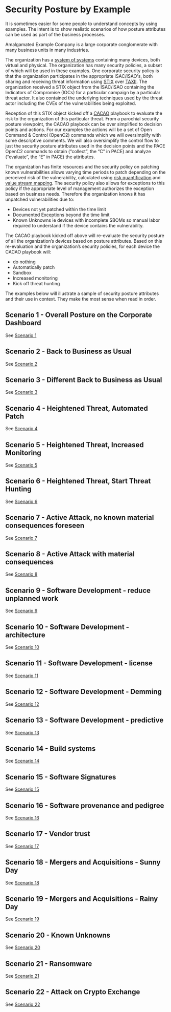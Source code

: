 # Security Posture by Example

It is sometimes easier for some people to understand concepts
by using examples.
The intent is to show realistic scenarios of how posture attributes
can be used as part of the business processes.

Amalgamated Example Company is a large corporate conglomerate
with many business units in many industries.

The organization has a
[system of systems](../GLOSSARY.md#system_of_systems)
containing many devices, both virtual and physical.
The organization has many security policies,
a subset of which will be used in these examples.
One corporate security policy is that the organization participates
in the appropriate ISAC/ISAO's, both
sharing and receiving threat information using
[STIX](./GLOSSARY.md#stix)
over
[TAXII](./GLOSSARY.md#taxii).
The organization received a STIX object from the ISAC/ISAO
containing the Indicators of Compromise (IOCs)
for a particular campaign by a particular threat actor.
It also contained the underlying techniques
used by the threat actor including the
CVEs of the vulnerabilities being exploited.  

Reception of this STIX object
kicked off a
[CACAO](../GLOSSARY.md#CACAO)
playbook
to evaluate the risk to the organization of this particular threat.
From a parochial security posture viewpoint,
the CACAO playbook can be over simplified
to decision points and actions.
For our examples the actions will be a set of
Open Command & Control (OpenC2) commands
which we will oversimplify with some descriptive comments.
We will also oversimplify the control flow to
just the security posture attributes
used in the decision points and
the PACE OpenC2 commands
to obtain (“collect”, the “C” in PACE) and
analyze (“evaluate”, the “E” in PACE) the attributes.

The organization has finite resources
and the security policy on patching known vulnerabilities
allows varying time periods to patch
depending on the perceived risk of the vulnerability,
calculated using
[risk quantification](../GLOSSARY.md#Risk_Quantification) and
[value stream mapping](../GLOSSARY.md#Value_Stream_Mapping).
The security policy also allows for exceptions
to this policy if the appropriate level of management
authorizes the exception based on business needs.
Therefore the organization knows it has unpatched vulnerabilities
due to:
- Devices not yet patched within the time limit
- Documented Exceptions beyond the time limit
- Known Unknowns ie devices with incomplete SBOMs so manual labor required to understand if the device contains the vulnerability.

The CACAO playbook kicked off above
will re-evaluate the security posture
of all the organization’s devices based on posture attributes.
Based on this re-evaluation and the organization’s security policies,
for each device the CACAO playbook will:
- do nothing
- Automatically patch
- Sandbox
- Increased monitoring
- Kick off threat hunting

The examples below will illustrate a sample of
security posture attributes and their use in context.
They make the most sense when read in order.

## Scenario 1 - Overall Posture on the Corporate Dashboard
See [Scenario 1](./Scenario_01.md)

## Scenario 2 - Back to Business as Usual
See [Scenario 2](./Scenario_02.md)

## Scenario 3 - Different Back to Business as Usual
See [Scenario 3](./Scenario_03.md)

## Scenario 4 - Heightened Threat, Automated Patch
See [Scenario 4](./Scenario_04.md)

## Scenario 5 - Heightened Threat, Increased Monitoring
See [Scenario 5](./Scenario_05.md)

## Scenario 6 - Heightened Threat, Start Threat Hunting
See [Scenario 6](./Scenario_06.md)

## Scenario 7 - Active Attack, no known material consequences foreseen
See [Scenario 7](./Scenario_07.md)

## Scenario 8 - Active Attack with material consequences
See [Scenario 8](./Scenario_08.md)

## Scenario 9 - Software Development - reduce unplanned work
See [Scenario 9](./Scenario_09.md)

## Scenario 10 - Software Development - architecture
See [Scenario 10](./Scenario_10.md)

## Scenario 11 - Software Development - license
See [Scenario 11](./Scenario_11.md)

## Scenario 12 - Software Development - Demming
See [Scenario 12](./Scenario_12.md)

## Scenario 13 - Software Development - predictive
See [Scenario 13](./Scenario_13.md)

## Scenario 14 - Build systems
See [Scenario 14](./Scenario_14.md)

## Scenario 15 - Software Signatures
See [Scenario 15](./Scenario_15.md)

## Scenario 16 - Software provenance and pedigree
See [Scenario 16](./Scenario_16.md)

## Scenario 17 - Vendor trust
See [Scenario 17](./Scenario_17.md)

## Scenario 18 - Mergers and Acquisitions - Sunny Day
See [Scenario 18](./Scenario_18.md)

## Scenario 19 - Mergers and Acquisitions - Rainy Day
See [Scenario 19](./Scenario_19.md)

## Scenario 20 - Known Unknowns
See [Scenario 20](./Scenario_20.md)

## Scenario 21 - Ransomware
See [Scenario 21](./Scenario_21.md)

## Scenario 22 - Attack on Crypto Exchange 
See [Scenario 22](./Scenario_22.md)
